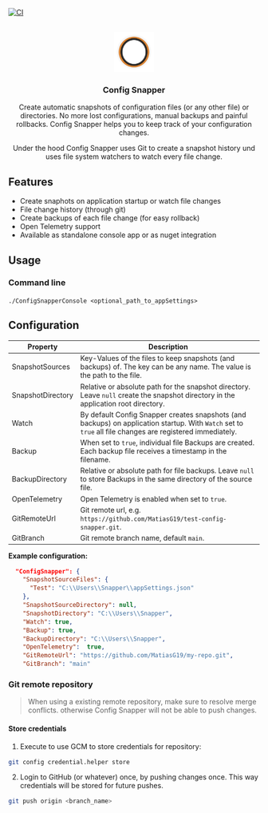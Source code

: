 [![CI](https://github.com/MatiasG19/config-snapper/actions/workflows/ci.yml/badge.svg)](https://github.com/MatiasG19/config-snapper/actions/workflows/ci.yml)

<br />

<div align="center" style="display: flex; justify-content: center; align-items: center;">
  <a href="https://github.com/MatiasG19/config-snapper">
    <img src="logo/logo.svg" alt="Logo" width="80" height="80">
  </a>
</div>

<h3 align="center" style="display: flex; justify-content: center; align-items: center;">Config Snapper</h3>

<div align="center" style="justify-content: center; align-items: center;">
  <p>Create automatic snapshots of configuration files (or any other file) or directories. No more lost configurations, manual backups and painful rollbacks. Config Snapper helps you to keep track of your configuration changes.</p>
  <p>Under the hood Config Snapper uses Git to create a snapshot history und uses file system watchers to watch every file change.</p>
</div>

## Features

- Create snaphots on application startup or watch file changes
- File change history (through git)
- Create backups of each file change (for easy rollback)
- Open Telemetry support
- Available as standalone console app or as nuget integration

## Usage

### Command line

`./ConfigSnapperConsole <optional_path_to_appSettings>`

## Configuration

| Property          | Description                                                                                                                                               |
| ----------------- | --------------------------------------------------------------------------------------------------------------------------------------------------------- |
| SnapshotSources   | Key-Values of the files to keep snapshots (and backups) of. The key can be any name. The value is the path to the file.                                   |
| SnapshotDirectory | Relative or absolute path for the snapshot directory. Leave `null` create the snapshot directory in the application root directory.                       |
| Watch             | By default Config Snapper creates snapshots (and backups) on application startup. With `Watch` set to `true` all file changes are registered immediately. |
| Backup            | When set to `true`, individual file Backups are created. Each backup file receives a timestamp in the filename.                                           |
| BackupDirectory   | Relative or absolute path for file backups. Leave `null` to store Backups in the same directory of the source file.                                       |
| OpenTelemetry     | Open Telemetry is enabled when set to `true`.                                                                                                             |
| GitRemoteUrl      | Git remote url, e.g. `https://github.com/MatiasG19/test-config-snapper.git`.                                                                              |
| GitBranch         | Git remote branch name, default `main`.                                                                                                                   |

**Example configuration:**

```json
  "ConfigSnapper": {
    "SnapshotSourceFiles": {
      "Test": "C:\\Users\\Snapper\\appSettings.json"
    },
    "SnapshotSourceDirectory": null,
    "SnapshotDirectory": "C:\\Users\\Snapper",
    "Watch": true,
    "Backup": true,
    "BackupDirectory": "C:\\Users\\Snapper",
    "OpenTelemetry":  true,
    "GitRemoteUrl": "https://github.com/MatiasG19/my-repo.git",
    "GitBranch": "main"
```

### Git remote repository

> When using a existing remote repository, make sure to resolve merge conflicts. otherwise Config Snapper will not be able to push changes.

#### Store credentials

1. Execute to use GCM to store credentials for repository:

```sh
git config credential.helper store
```

2. Login to GitHub (or whatever) once, by pushing changes once. This way credentials will be stored for future pushes.

```sh
git push origin <branch_name>
```
